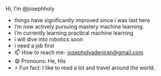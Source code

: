  Hi, I’m @josephholy
- things have significantly improved since i was last here
-  I’m now actively pursuing mastery machine learning.
- I’m currently learning practical machine learning
- i will dive into robotics soon
- i need a job first
- 📫 How to reach me- josepholyadeniran@gmail.com
- 😄 Pronouns: He, His
- ⚡ Fun fact: I like to read a lot and travel around the world.

<!---
josephholy/josephholy is a ✨ special ✨ repository because its `README.md` (this file) appears on your GitHub profile.
You can click the Preview link to take a look at your changes.
--->
